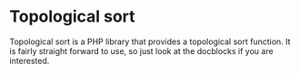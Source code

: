 # Topological sort

Topological sort is a PHP library that provides a topological sort function. 
It is fairly straight forward to use, so just look at the docblocks if you
are interested.
